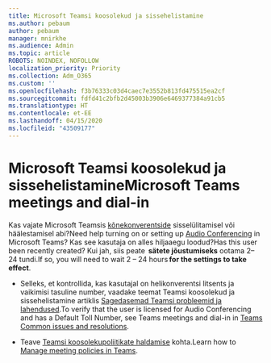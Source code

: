 ```yaml
---
title: Microsoft Teamsi koosolekud ja sissehelistamine
ms.author: pebaum
author: pebaum
manager: mnirkhe
ms.audience: Admin
ms.topic: article
ROBOTS: NOINDEX, NOFOLLOW
localization_priority: Priority
ms.collection: Adm_O365
ms.custom: ''
ms.openlocfilehash: f3b76333c03d4caec7e3552b813fd475515ea2cf
ms.sourcegitcommit: fdfd41c2bfb2d45003b3906e6469377384a91cb5
ms.translationtype: HT
ms.contentlocale: et-EE
ms.lasthandoff: 04/15/2020
ms.locfileid: "43509177"
---
```

# <a name="microsoft-teams-meetings-and-dial-in"></a><span data-ttu-id="f1443-102">Microsoft Teamsi koosolekud ja sissehelistamine</span><span class="sxs-lookup"><span data-stu-id="f1443-102">Microsoft Teams meetings and dial-in</span></span>

<span data-ttu-id="f1443-103">Kas vajate Microsoft Teamsis [kõnekonverentside](https://docs.microsoft.com/microsoftteams/audio-conferencing-in-office-365) sisselülitamisel või häälestamisel abi?</span><span class="sxs-lookup"><span data-stu-id="f1443-103">Need help turning on or setting up [Audio Conferencing](https://docs.microsoft.com/microsoftteams/audio-conferencing-in-office-365) in Microsoft Teams?</span></span> <span data-ttu-id="f1443-104">Kas see kasutaja on alles hiljaaegu loodud?</span><span class="sxs-lookup"><span data-stu-id="f1443-104">Has this user been recently created?</span></span> <span data-ttu-id="f1443-105">Kui jah, siis peate  **sätete jõustumiseks** ootama 2–24 tundi.</span><span class="sxs-lookup"><span data-stu-id="f1443-105">If so, you will need to wait 2 – 24 hours **for the settings to take effect**.</span></span>

- <span data-ttu-id="f1443-106">Selleks, et kontrollida, kas kasutajal on helikonverentsi litsents ja vaikimisi tasuline number, vaadake teemat Teamsi koosolekud ja sissehelistamine artiklis [Sagedasemad Teamsi probleemid ja lahendused](https://docs.microsoft.com/microsoftteams/known-issues).</span><span class="sxs-lookup"><span data-stu-id="f1443-106">To verify that the user is licensed for Audio Conferencing and has a Default Toll Number, see Teams meetings and dial-in in [Teams Common issues and resolutions](https://docs.microsoft.com/microsoftteams/known-issues).</span></span>

- <span data-ttu-id="f1443-107">Teave [Teamsi koosolekupoliitikate haldamise](https://docs.microsoft.com/microsoftteams/meeting-policies-in-teams) kohta.</span><span class="sxs-lookup"><span data-stu-id="f1443-107">Learn how to [Manage meeting policies in Teams](https://docs.microsoft.com/microsoftteams/meeting-policies-in-teams).</span></span> 
